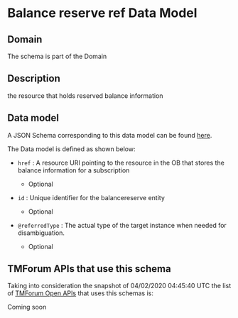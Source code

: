 # Balance reserve ref Data Model

## Domain

The  schema is part of the  Domain

## Description

the resource that holds reserved balance information

## Data model

A JSON Schema corresponding to this data model can be found
[here](https://github.com/tmforum-rand/schemas/blob/candidates/Customer/BalanceReserveRef.schema.json).

The Data model is defined as shown below:
- `href` : A resource URI pointing to the resource in the OB that stores the balance information for a subscription

  - Optional

- `id` : Unique identifier for the balancereserve entity

  - Optional

- `@referredType` : The actual type of the target instance when needed for disambiguation.

  - Optional





## TMForum APIs that use this schema

Taking into consideration the snapshot of 04/02/2020 04:45:40 UTC the list of [TMForum Open APIs](https://www.tmforum.org/open-apis/) that uses this schemas is:

Coming soon